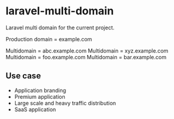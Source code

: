 # laravel-multi-domain
Laravel multi domain for the current project.

Production domain = example.com

Multidomain = abc.example.com
Multidomain = xyz.example.com
Multidomain = foo.example.com
Multidomain = bar.example.com


## Use case

- Application branding
- Premium application
- Large scale and heavy traffic distribution
- SaaS application
